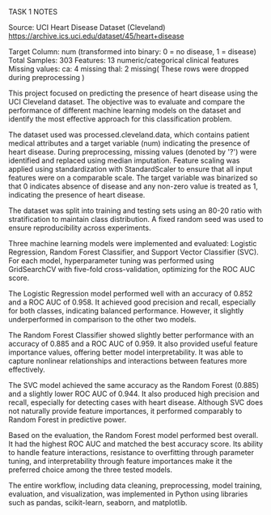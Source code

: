 TASK 1 NOTES

Source: UCI Heart Disease Dataset (Cleveland) https://archive.ics.uci.edu/dataset/45/heart+disease

Target Column: num (transformed into binary: 0 = no disease, 1 = disease)
Total Samples: 303
Features: 13 numeric/categorical clinical features
Missing values:
ca: 4 missing
thal: 2 missing( These rows were dropped during preprocessing )

This project focused on predicting the presence of heart disease using the UCI Cleveland dataset. The objective was to evaluate and compare the performance of different machine learning models on the dataset and identify the most effective approach for this classification problem.

The dataset used was processed.cleveland.data, which contains patient medical attributes and a target variable (num) indicating the presence of heart disease. During preprocessing, missing values (denoted by '?') were identified and replaced using median imputation. Feature scaling was applied using standardization with StandardScaler to ensure that all input features were on a comparable scale. The target variable was binarized so that 0 indicates absence of disease and any non-zero value is treated as 1, indicating the presence of heart disease.

The dataset was split into training and testing sets using an 80-20 ratio with stratification to maintain class distribution. A fixed random seed was used to ensure reproducibility across experiments.

Three machine learning models were implemented and evaluated: Logistic Regression, Random Forest Classifier, and Support Vector Classifier (SVC). For each model, hyperparameter tuning was performed using GridSearchCV with five-fold cross-validation, optimizing for the ROC AUC score.

The Logistic Regression model performed well with an accuracy of 0.852 and a ROC AUC of 0.958. It achieved good precision and recall, especially for both classes, indicating balanced performance. However, it slightly underperformed in comparison to the other two models.

The Random Forest Classifier showed slightly better performance with an accuracy of 0.885 and a ROC AUC of 0.959. It also provided useful feature importance values, offering better model interpretability. It was able to capture nonlinear relationships and interactions between features more effectively.

The SVC model achieved the same accuracy as the Random Forest (0.885) and a slightly lower ROC AUC of 0.944. It also produced high precision and recall, especially for detecting cases with heart disease. Although SVC does not naturally provide feature importances, it performed comparably to Random Forest in predictive power.

Based on the evaluation, the Random Forest model performed best overall. It had the highest ROC AUC and matched the best accuracy score. Its ability to handle feature interactions, resistance to overfitting through parameter tuning, and interpretability through feature importances make it the preferred choice among the three tested models.

The entire workflow, including data cleaning, preprocessing, model training, evaluation, and visualization, was implemented in Python using libraries such as pandas, scikit-learn, seaborn, and matplotlib.
